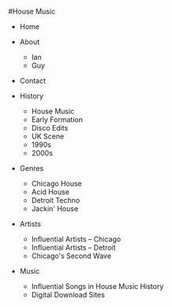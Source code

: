 #House Music

- Home
- About
  - Ian
  - Guy
- Contact

- History
  - House Music
  - Early Formation
  - Disco Edits
  - UK Scene
  - 1990s
  - 2000s

- Genres
  - Chicago House
  - Acid House
  - Detroit Techno
  - Jackin' House

- Artists
  - Influential Artists – Chicago
  - Influential Artists – Detroit
  - Chicago's Second Wave

- Music
  - Influential Songs in House Music History
  - Digital Download Sites
